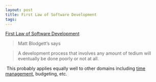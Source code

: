 ```yaml
---
layout: post
title: First Law of Software Development
tags: 
---
```

[First Law of Software Development][1]

> Matt Blodgett&#8217;s says 

> A development process that involves any amount of tedium will eventually be
done poorly or not at all.

 This probably applies equally well to other domains including [time
management][2], budgeting, etc.

[1]: http://www.mattblodgett.com/2008/02/matt-blodgett-first-law-of-software.html
[2]: http://ifacethoughts.net/2008/05/11/task-management-using-vim/ (time management)

